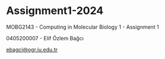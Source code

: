 # Assignment1-2024
MOBG2143 - Computing in Molecular Biology 1 - Assignment 1

0405200007 - Elif Özlem Bağcı

ebagci@ogr.iu.edu.tr
